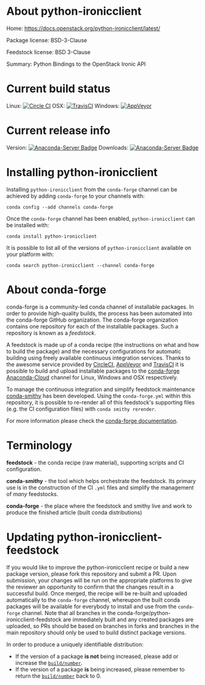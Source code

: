 About python-ironicclient
=========================

Home: https://docs.openstack.org/python-ironicclient/latest/

Package license: BSD-3-Clause

Feedstock license: BSD 3-Clause

Summary: Python Bindings to the OpenStack Ironic API



Current build status
====================

Linux: [![Circle CI](https://circleci.com/gh/conda-forge/python-ironicclient-feedstock.svg?style=shield)](https://circleci.com/gh/conda-forge/python-ironicclient-feedstock)
OSX: [![TravisCI](https://travis-ci.org/conda-forge/python-ironicclient-feedstock.svg?branch=master)](https://travis-ci.org/conda-forge/python-ironicclient-feedstock)
Windows: [![AppVeyor](https://ci.appveyor.com/api/projects/status/github/conda-forge/python-ironicclient-feedstock?svg=True)](https://ci.appveyor.com/project/conda-forge/python-ironicclient-feedstock/branch/master)

Current release info
====================
Version: [![Anaconda-Server Badge](https://anaconda.org/conda-forge/python-ironicclient/badges/version.svg)](https://anaconda.org/conda-forge/python-ironicclient)
Downloads: [![Anaconda-Server Badge](https://anaconda.org/conda-forge/python-ironicclient/badges/downloads.svg)](https://anaconda.org/conda-forge/python-ironicclient)

Installing python-ironicclient
==============================

Installing `python-ironicclient` from the `conda-forge` channel can be achieved by adding `conda-forge` to your channels with:

```
conda config --add channels conda-forge
```

Once the `conda-forge` channel has been enabled, `python-ironicclient` can be installed with:

```
conda install python-ironicclient
```

It is possible to list all of the versions of `python-ironicclient` available on your platform with:

```
conda search python-ironicclient --channel conda-forge
```


About conda-forge
=================

conda-forge is a community-led conda channel of installable packages.
In order to provide high-quality builds, the process has been automated into the
conda-forge GitHub organization. The conda-forge organization contains one repository
for each of the installable packages. Such a repository is known as a *feedstock*.

A feedstock is made up of a conda recipe (the instructions on what and how to build
the package) and the necessary configurations for automatic building using freely
available continuous integration services. Thanks to the awesome service provided by
[CircleCI](https://circleci.com/), [AppVeyor](http://www.appveyor.com/)
and [TravisCI](https://travis-ci.org/) it is possible to build and upload installable
packages to the [conda-forge](https://anaconda.org/conda-forge)
[Anaconda-Cloud](http://docs.anaconda.org/) channel for Linux, Windows and OSX respectively.

To manage the continuous integration and simplify feedstock maintenance
[conda-smithy](http://github.com/conda-forge/conda-smithy) has been developed.
Using the ``conda-forge.yml`` within this repository, it is possible to re-render all of
this feedstock's supporting files (e.g. the CI configuration files) with ``conda smithy rerender``.

For more information please check the [conda-forge documentation](https://conda-forge.org/docs/).

Terminology
===========

**feedstock** - the conda recipe (raw material), supporting scripts and CI configuration.

**conda-smithy** - the tool which helps orchestrate the feedstock.
                   Its primary use is in the construction of the CI ``.yml`` files
                   and simplify the management of *many* feedstocks.

**conda-forge** - the place where the feedstock and smithy live and work to
                  produce the finished article (built conda distributions)


Updating python-ironicclient-feedstock
======================================

If you would like to improve the python-ironicclient recipe or build a new
package version, please fork this repository and submit a PR. Upon submission,
your changes will be run on the appropriate platforms to give the reviewer an
opportunity to confirm that the changes result in a successful build. Once
merged, the recipe will be re-built and uploaded automatically to the
`conda-forge` channel, whereupon the built conda packages will be available for
everybody to install and use from the `conda-forge` channel.
Note that all branches in the conda-forge/python-ironicclient-feedstock are
immediately built and any created packages are uploaded, so PRs should be based
on branches in forks and branches in the main repository should only be used to
build distinct package versions.

In order to produce a uniquely identifiable distribution:
 * If the version of a package **is not** being increased, please add or increase
   the [``build/number``](http://conda.pydata.org/docs/building/meta-yaml.html#build-number-and-string).
 * If the version of a package **is** being increased, please remember to return
   the [``build/number``](http://conda.pydata.org/docs/building/meta-yaml.html#build-number-and-string)
   back to 0.